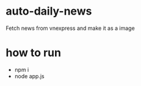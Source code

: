 # auto-daily-news
Fetch news from vnexpress and make it as a image

# how to run
- npm i
- node app.js 
